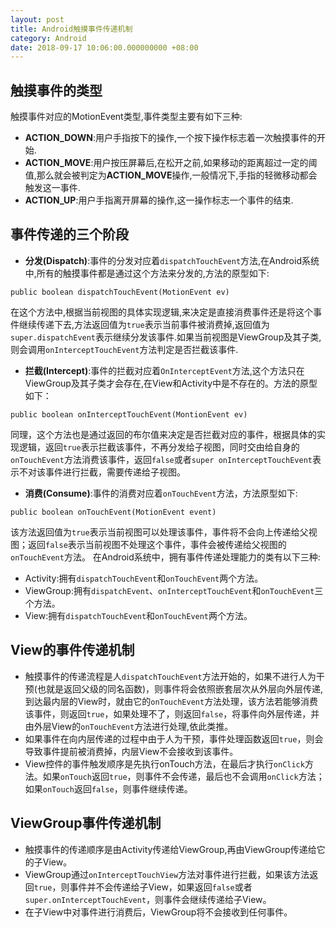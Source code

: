 ```yaml
---
layout: post
title: Android触摸事件传递机制
category: Android
date: 2018-09-17 10:06:00.000000000 +08:00
---
```


## 触摸事件的类型
触摸事件对应的MotionEvent类型,事件类型主要有如下三种:
* **ACTION_DOWN**:用户手指按下的操作,一个按下操作标志着一次触摸事件的开始.
* **ACTION_MOVE**:用户按压屏幕后,在松开之前,如果移动的距离超过一定的阈值,那么就会被判定为**ACTION_MOVE**操作,一般情况下,手指的轻微移动都会触发这一事件.
* **ACTION_UP**:用户手指离开屏幕的操作,这一操作标志一个事件的结束.
## 事件传递的三个阶段
* **分发(Dispatch)**:事件的分发对应着`dispatchTouchEvent`方法,在Android系统中,所有的触摸事件都是通过这个方法来分发的,方法的原型如下:
```
public boolean dispatchTouchEvent(MotionEvent ev)
```
在这个方法中,根据当前视图的具体实现逻辑,来决定是直接消费事件还是将这个事件继续传递下去,方法返回值为`true`表示当前事件被消费掉,返回值为`super.dispatchEvent`表示继续分发该事件.如果当前视图是ViewGroup及其子类,则会调用`onInterceptTouchEvent`方法判定是否拦截该事件.
* **拦截(Intercept)**:事件的拦截对应着`OnInterceptEvent`方法,这个方法只在ViewGroup及其子类才会存在,在View和Activity中是不存在的。方法的原型如下：
```
public boolean onInterceptTouchEvent(MontionEvent ev) 
```
同理，这个方法也是通过返回的布尔值来决定是否拦截对应的事件，根据具体的实现逻辑，返回`true`表示拦截该事件，不再分发给子视图，同时交由给自身的`onTouchEvent`方法消费该事件，返回`false`或者`super onInterceptTouchEvent`表示不对该事件进行拦截，需要传递给子视图。
* **消费(Consume)**:事件的消费对应着`onTouchEvent`方法，方法原型如下:
```
public boolean onTouchEvent(MotionEvent event)
```
该方法返回值为`true`表示当前视图可以处理该事件，事件将不会向上传递给父视图；返回`false`表示当前视图不处理这个事件，事件会被传递给父视图的`onTouchEvent`方法。
在Android系统中，拥有事件传递处理能力的类有以下三种:
* Activity:拥有`dispatchTouchEvent`和`onTouchEvent`两个方法。
* ViewGroup:拥有`dispatchEvent`、`onInterceptTouchEvent`和`onTouchEvent`三个方法。
* View:拥有`dispatchTouchEvent`和`onTouchEvent`两个方法。
## View的事件传递机制
* 触摸事件的传递流程是人`dispatchTouchEvent`方法开始的，如果不进行人为干预(也就是返回父级的同名函数)，则事件将会依照嵌套层次从外层向外层传递,到达最内层的View时，就由它的`onTouchEvent`方法处理，该方法若能够消费该事件，则返回`true`，如果处理不了，则返回`false`，将事件向外层传递，并由外层View的`onTouchEvent`方法进行处理,依此类推。
* 如果事件在向内层传递的过程中由于人为干预，事件处理函数返回`true`，则会导致事件提前被消费掉，内层View不会接收到该事件。
* View控件的事件触发顺序是先执行onTouch方法，在最后才执行`onClick`方法。如果`onTouch`返回`true`，则事件不会传递，最后也不会调用`onClick`方法；如果`onTouch`返回`false`，则事件继续传递。
## ViewGroup事件传递机制
* 触摸事件的传递顺序是由Activity传递给ViewGroup,再由ViewGroup传递给它的子View。
* ViewGroup通过`onInterceptTouchView`方法对事件进行拦截，如果该方法返回`true`，则事件并不会传递给子View，如果返回`false`或者`super.onInterceptTouchEvent`，则事件会继续传递给子View。
* 在子View中对事件进行消费后，ViewGroup将不会接收到任何事件。